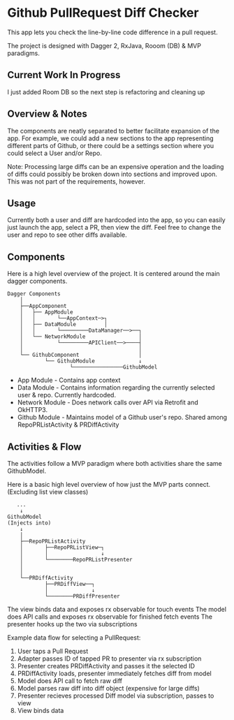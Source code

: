 # Github PullRequest Diff Checker #

This app lets you check the line-by-line code difference in a pull request.

The project is designed with Dagger 2, RxJava, Rooom (DB) & MVP paradigms. 

## Current Work In Progress ##
I just added Room DB so the next step is refactoring and cleaning up

## Overview & Notes ##

The components are neatly separated to better facilitate expansion of the app. For example, we could add a new sections to the app representing different parts of Github, or there could be a settings section where you could select a User and/or Repo.

Note: Processing large diffs can be an expensive operation and the loading of diffs could possibly be broken down into sections and improved upon. This was not part of the requirements, however.

## Usage ##

Currently both a user and diff are hardcoded into the app, so you can easily just launch the app, select a PR, then view the diff. Feel free to change the user and repo to see other diffs available.

## Components ##

Here is a high level overview of the project. It is centered around the main dagger components.

```
Dagger Components
    │
    ├──AppComponent
    │   ├── AppModule 
    │   │       └──AppContext─>┐
    │   ├── DataModule         │
    │   │       └─────────DataManager──>──┐
    │   └── NetworkModule                 │
    │           └─────────APIClient──>────┤
    │                                     │
    └── GithubComponent                   │
            └── GithubModule              ↓
                    └────────────────GithubModel
```

* App Module - Contains app context
* Data Module - Contains information regarding the currently selected user & repo. Currently hardcoded.
* Network Module - Does network calls over API via Retrofit and OkHTTP3. 
* Github Module - Maintains model of a Github user's repo. Shared among RepoPRListActivity & PRDiffActivity


## Activities & Flow ##

The activities follow a MVP paradigm where both activities share the same GithubModel.

Here is a basic high level overview of how just the MVP parts connect. (Excluding list view classes)

```
   ...
    ↓
GithubModel 
(Injects into)
    ↓
    │
    ├──RepoPRListActivity
    │       ├──RepoPRListView─┐
    │       │                 ↓
    │       └────────RepoPRListPresenter
    │
    │
    └──PRDiffActivity
            ├──PRDiffView──┐
            │              ↓
            └────────PRDiffPresenter
```

The view binds data and exposes rx observable for touch events
The model does API calls and exposes rx observable for finished fetch events
The presenter hooks up the two via subscriptions

Example data flow for selecting a PullRequest:
1) User taps a Pull Request
2) Adapter passes ID of tapped PR to presenter via rx subscription
3) Presenter creates PRDiffActivity and passes it the selected ID
4) PRDiffActivity loads, presenter immediately fetches diff from model
5) Model does API call to fetch raw diff
6) Model parses raw diff into diff object (expensive for large diffs)
7) Presenter recieves processed Diff model via subscription, passes to view
8) View binds data
 

